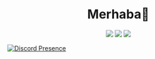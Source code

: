 <h1 align="center">Merhaba👋</h1>
<p align="center">
  <a href="https://discord.com/users/754270824504229949" target"blank_"><img src="https://img.shields.io/badge/Discord%20-7289DA.svg?&style=for-the-badge&logo=discord&logoColor=white"></a>
  <a href="https://open.spotify.com/user/p5awp9dagxa0p5p6sghp4bzjg?si=0105aade8c3645c8" target"blank_"><img
src="https://img.shields.io/badge/Spotify%20-1ed760.svg?&style=for-the-badge&logo=spotify&logoColor=white"></a>
  <a href="https://www.instagram.com/dawendvac/" target"blank_"><img src="https://img.shields.io/badge/INSTAGRAM%20-DC3175.svg?&style=for-the-badge&logo=instagram&logoColor=white"></a>
</p>

[![Discord Presence](https://lanyard.cnrad.dev/api/754270824504229949?bg=010511)](https://discord.com/users/754270824504229949)
